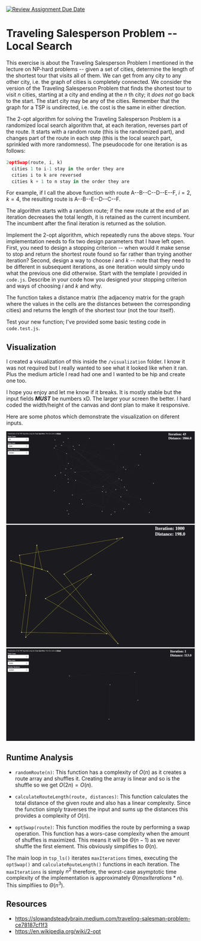 [![Review Assignment Due Date](https://classroom.github.com/assets/deadline-readme-button-24ddc0f5d75046c5622901739e7c5dd533143b0c8e959d652212380cedb1ea36.svg)](https://classroom.github.com/a/C_k9ew3E)

# Traveling Salesperson Problem -- Local Search

This exercise is about the Traveling Salesperson Problem I mentioned in the
lecture on NP-hard problems -- given a set of cities, determine the length of
the shortest tour that visits all of them. We can get from any city to any other
city, i.e. the graph of cities is completely connected. We consider the version
of the Traveling Salesperson Problem that finds the shortest tour to visit $n$
cities, starting at a city and ending at the $n$ th city; it _does not_ go
back to the start. The start city may be any of the cities. Remember that the
graph for a TSP is undirected, i.e. the cost is the same in either direction.

The 2-opt algorithm for solving the Traveling Salesperson Problem is a
randomized local search algorithm that, at each iteration, reverses part of the
route. It starts with a random route (this is the randomized part), and changes
part of the route in each step (this is the local search part, sprinkled with
more randomness). The pseudocode for one iteration is as follows:

```javascript
2optSwap(route, i, k)
  cities 1 to i-1 stay in the order they are
  cities i to k are reversed
  cities k + 1 to n stay in the order they are
```

For example, if I call the above function with route A--B--C--D--E--F, $i=2$,
$k=4$, the resulting route is A--B--E--D--C--F.

The algorithm starts with a random route; if the new route at the end of an
iteration decreases the total length, it is retained as the current incumbent.
The incumbent after the final iteration is returned as the solution.

Implement the 2-opt algorithm, which repeatedly runs the above steps. Your
implementation needs to fix two design parameters that I have left open. First,
you need to design a stopping criterion -- when would it make sense to stop and
return the shortest route found so far rather than trying another iteration?
Second, design a way to choose $i$ and $k$ -- note that they need to be
different in subsequent iterations, as one iteration would simply undo what
the previous one did otherwise. Start with the template I provided in `code.js`.
Describe in your code how you designed your stopping criterion and ways of
choosing $i$ and $k$ and why.

The function takes a distance matrix (the adjacency matrix for the graph where
the values in the cells are the distances between the corresponding cities) and
returns the length of the shortest tour (not the tour itself).

Test your new function; I've provided some basic testing code in `code.test.js`.

## Visualization

I created a visualization of this inside the `/visualization` folder. I know it was not required but I really wanted to see what it looked like when it ran. Plus the medium article I read had one and I wanted to be hip and create one too.

I hope you enjoy and let me know if it breaks. It is mostly stable but the input fields **_MUST_** be numbers xD. The larger your screen the better. I hard coded the width/height of the canvas and dont plan to make it responsive.

Here are some photos which demonstrate the visualization on diferent inputs.

![Visualization With Large Input](./vis-1.png)
![Visualization With Large Input Solved](./vis-2-solved.png)
![Visualization With Small Input](./vis-3-unsolved.png)

## Runtime Analysis

- `randomRoute(n)`: This function has a complexity of $O(n)$ as it creates a route array and shuffles it. Creating the array is linear and so is the shuffle so we get $O(2n) = O(n)$.

- `calculateRouteLength(route, distances)`: This function calculates the total distance of the given route and also has a linear complexity. Since the function simply traverses the input and sums up the distances this provides a complexity of $O(n)$.

- `optSwap(route)`: This function modifies the route by performing a swap operation. This function has a wors-case complexity when the amount of shuffles is maximized. This means it will be $\Theta(n - 1)$ as we never shuffle the first element. This obviously simplifies to $\Theta(n)$.

The main loop in `tsp_ls()` iterates `maxIterations` times, executing the `optSwap()` and `calculateRouteLength()` functions in each iteration. The `maxIterations` is simply $n^2$ therefore, the worst-case asymptotic time complexity of the implementation is approximately $\Theta(maxIterations * n)$. This simplfiies to $\Theta(n^3)$.

## Resources

- https://slowandsteadybrain.medium.com/traveling-salesman-problem-ce78187cf1f3
- https://en.wikipedia.org/wiki/2-opt
